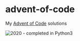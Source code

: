 # advent-of-code

My [Advent of Code](https://adventofcode.com/) solutions

![2020](./2020) - completed in Python3
